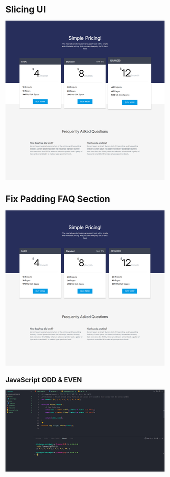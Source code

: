 # Slicing UI

![Alt text](./screencapture_slicing_ui.png)

# Fix Padding FAQ Section

![Alt text](./screencapture_slicing_ui_FIX.png)

## JavaScript ODD & EVEN

![Alt text](./jos_easy_odd_even_number_image.jpg)
